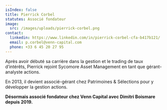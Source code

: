 ```yaml
---
isIndex: false
title: Pierrick Corbel
statutes: Associé fondateur
image:
  src: /images/uploads/pierrick-corbel.png
contact:
  linkedin: https://www.linkedin.com/in/pierrick-corbel-cfa-b417b121/
  email: p.corbel@venn-capital.com
  phone: +33 6 45 20 27 95
---
```

Après avoir débuté sa carrière dans la gestion et le trading de taux d’intérêts, Pierrick rejoint Sycomore Asset Management en tant que gérant-analyste actions.

En 2013, il devient associé-gérant chez Patrimoines & Sélections pour y développer la gestion actions.

**Désormais associé fondateur chez Venn Capital avec Dimitri Boismare depuis 2019.**